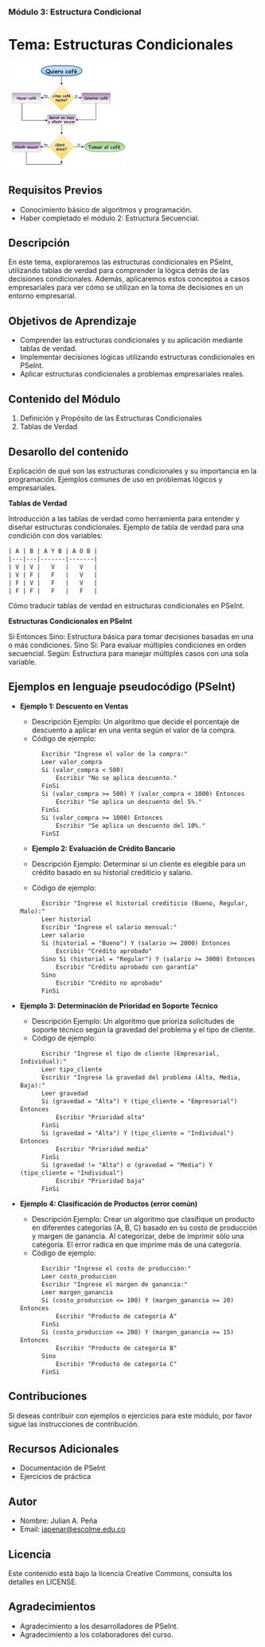 
### Módulo 3: Estructura Condicional

# Tema: Estructuras Condicionales

![Imagen de Ejemplo](../../recursos/img/algoritmo.jpg)

## Requisitos Previos
- Conocimiento básico de algoritmos y programación.
- Haber completado el módulo 2: Estructura Secuencial.

## Descripción
En este tema, exploraremos las estructuras condicionales en PSeInt, utilizando tablas de verdad para comprender la lógica detrás de las decisiones condicionales. Además, aplicaremos estos conceptos a casos empresariales para ver cómo se utilizan en la toma de decisiones en un entorno empresarial.

## Objetivos de Aprendizaje
- Comprender las estructuras condicionales y su aplicación mediante tablas de verdad.
- Implementar decisiones lógicas utilizando estructuras condicionales en PSeInt.
- Aplicar estructuras condicionales a problemas empresariales reales.

## Contenido del Módulo
1. Definición y Propósito de las Estructuras Condicionales
2. Tablas de Verdad

## Desarollo del contenido
Explicación de qué son las estructuras condicionales y su importancia en la programación.
Ejemplos comunes de uso en problemas lógicos y empresariales.

**Tablas de Verdad**

Introducción a las tablas de verdad como herramienta para entender y diseñar estructuras condicionales.
Ejemplo de tabla de verdad para una condición con dos variables:

```
| A | B | A Y B | A O B |
|---|---|-------|-------|
| V | V |   V   |   V   |
| V | F |   F   |   V   |
| F | V |   F   |   V   |
| F | F |   F   |   F   |

```

Cómo traducir tablas de verdad en estructuras condicionales en PSeInt.

**Estructuras Condicionales en PSeInt**

Si Entonces Sino: Estructura básica para tomar decisiones basadas en una o más condiciones.
Sino Si: Para evaluar múltiples condiciones en orden secuencial.
Según: Estructura para manejar múltiples casos con una sola variable.

## Ejemplos en lenguaje pseudocódigo (PSeInt)

- **Ejemplo 1: Descuento en Ventas**

  - Descripción Ejemplo: Un algoritmo que decide el porcentaje de descuento a aplicar en una venta según el valor de la compra.
  - Código de ejemplo:
  ```pseudocode
        Escribir "Ingrese el valor de la compra:"
	    Leer valor_compra
	    Si (valor_compra < 500)
    		Escribir "No se aplica descuento."
        FinSi
	    Si (valor_compra >= 500) Y (valor_compra < 1000) Entonces
            Escribir "Se aplica un descuento del 5%."
	    FinSi
	    Si (valor_compra >= 1000) Entonces
		    Escribir "Se aplica un descuento del 10%."
	    FinSI
  ```
  - **Ejemplo 2: Evaluación de Crédito Bancario**

  - Descripción Ejemplo: Determinar si un cliente es elegible para un crédito basado en su historial crediticio y salario.
  - Código de ejemplo:
  ```pseudocode
        Escribir "Ingrese el historial crediticio (Bueno, Regular, Malo):"
        Leer historial
        Escribir "Ingrese el salario mensual:"
        Leer salario
        Si (historial = "Bueno") Y (salario >= 2000) Entonces
            Escribir "Crédito aprobado"
        Sino Si (historial = "Regular") Y (salario >= 3000) Entonces
            Escribir "Crédito aprobado con garantía"
        Sino
            Escribir "Crédito no aprobado"
        FinSi
  ```

- **Ejemplo 3: Determinación de Prioridad en Soporte Técnico**

  - Descripción Ejemplo: Un algoritmo que prioriza solicitudes de soporte técnico según la gravedad del problema y el tipo de cliente.
  - Código de ejemplo:
  ```pseudocode
        Escribir "Ingrese el tipo de cliente (Empresarial, Individual):"
        Leer tipo_cliente
        Escribir "Ingrese la gravedad del problema (Alta, Media, Baja):"
        Leer gravedad
        Si (gravedad = "Alta") Y (tipo_cliente = "Empresarial") Entonces
            Escribir "Prioridad alta"
        FinSi
        Si (gravedad = "Alta") Y (tipo_cliente = "Individual") Entonces
            Escribir "Prioridad media"
        FinSi
        Si (gravedad != "Alta") o (gravedad = "Media") Y (tipo_cliente = "Individual") 
            Escribir "Prioridad baja"
        FinSi
  ```

- **Ejemplo 4: Clasificación de Productos (error común)**

  - Descripción Ejemplo: Crear un algoritmo que clasifique un producto en diferentes categorías (A, B, C) basado en su costo de producción y margen de ganancia.
  Al categorizar, debe de imprimir sólo una categoría. El error radica en que imprime más de una categoría.
  - Código de ejemplo:
  ```pseudocode
        Escribir "Ingrese el costo de producción:"
        Leer costo_produccion
        Escribir "Ingrese el margen de ganancia:"
        Leer margen_ganancia
        Si (costo_produccion <= 100) Y (margen_ganancia >= 20) Entonces
            Escribir "Producto de categoría A"
        FinSi
        Si (costo_produccion <= 200) Y (margen_ganancia >= 15) Entonces
            Escribir "Producto de categoría B"
        Sino
            Escribir "Producto de categoría C"
        FinSi
  ```


## Contribuciones
Si deseas contribuir con ejemplos o ejercicios para este módulo, por favor sigue las instrucciones de contribución.

## Recursos Adicionales
- Documentación de PSeInt
- Ejercicios de práctica

## Autor

- Nombre: Julian A. Peña
- Email: japenar@escolme.edu.co

## Licencia
Este contenido está bajo la licencia Creative Commons, consulta los detalles en LICENSE.

## Agradecimientos
- Agradecimiento a los desarrolladores de PSeInt.
- Agradecimiento a los colaboradores del curso.